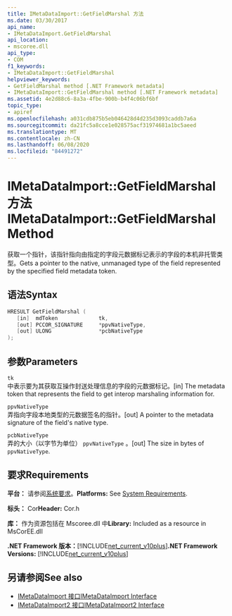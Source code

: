```yaml
---
title: IMetaDataImport::GetFieldMarshal 方法
ms.date: 03/30/2017
api_name:
- IMetaDataImport.GetFieldMarshal
api_location:
- mscoree.dll
api_type:
- COM
f1_keywords:
- IMetaDataImport::GetFieldMarshal
helpviewer_keywords:
- GetFieldMarshal method [.NET Framework metadata]
- IMetaDataImport::GetFieldMarshal method [.NET Framework metadata]
ms.assetid: 4e2d88c6-8a3a-4fbe-900b-b4f4c06bf6bf
topic_type:
- apiref
ms.openlocfilehash: a031cdb875b5eb046428d4d235d3093caddb7a6a
ms.sourcegitcommit: da21fc5a8cce1e028575acf31974681a1bc5aeed
ms.translationtype: MT
ms.contentlocale: zh-CN
ms.lasthandoff: 06/08/2020
ms.locfileid: "84491272"
---
```

# <a name="imetadataimportgetfieldmarshal-method"></a><span data-ttu-id="49569-102">IMetaDataImport::GetFieldMarshal 方法</span><span class="sxs-lookup"><span data-stu-id="49569-102">IMetaDataImport::GetFieldMarshal Method</span></span>
<span data-ttu-id="49569-103">获取一个指针，该指针指向由指定的字段元数据标记表示的字段的本机非托管类型。</span><span class="sxs-lookup"><span data-stu-id="49569-103">Gets a pointer to the native, unmanaged type of the field represented by the specified field metadata token.</span></span>  
  
## <a name="syntax"></a><span data-ttu-id="49569-104">语法</span><span class="sxs-lookup"><span data-stu-id="49569-104">Syntax</span></span>  
  
```cpp  
HRESULT GetFieldMarshal (  
   [in]  mdToken             tk,
   [out] PCCOR_SIGNATURE     *ppvNativeType,  
   [out] ULONG               *pcbNativeType
);  
```  
  
## <a name="parameters"></a><span data-ttu-id="49569-105">参数</span><span class="sxs-lookup"><span data-stu-id="49569-105">Parameters</span></span>  
 `tk`  
 <span data-ttu-id="49569-106">中表示要为其获取互操作封送处理信息的字段的元数据标记。</span><span class="sxs-lookup"><span data-stu-id="49569-106">[in] The metadata token that represents the field to get interop marshaling information for.</span></span>  
  
 `ppvNativeType`  
 <span data-ttu-id="49569-107">弄指向字段本地类型的元数据签名的指针。</span><span class="sxs-lookup"><span data-stu-id="49569-107">[out] A pointer to the metadata signature of the field's native type.</span></span>  
  
 `pcbNativeType`  
 <span data-ttu-id="49569-108">弄的大小（以字节为单位） `ppvNativeType` 。</span><span class="sxs-lookup"><span data-stu-id="49569-108">[out] The size in bytes of `ppvNativeType`.</span></span>  
  
## <a name="requirements"></a><span data-ttu-id="49569-109">要求</span><span class="sxs-lookup"><span data-stu-id="49569-109">Requirements</span></span>  
 <span data-ttu-id="49569-110">**平台：** 请参阅[系统要求](../../get-started/system-requirements.md)。</span><span class="sxs-lookup"><span data-stu-id="49569-110">**Platforms:** See [System Requirements](../../get-started/system-requirements.md).</span></span>  
  
 <span data-ttu-id="49569-111">**标头：** Cor</span><span class="sxs-lookup"><span data-stu-id="49569-111">**Header:** Cor.h</span></span>  
  
 <span data-ttu-id="49569-112">**库：** 作为资源包括在 Mscoree.dll 中</span><span class="sxs-lookup"><span data-stu-id="49569-112">**Library:** Included as a resource in MsCorEE.dll</span></span>  
  
 <span data-ttu-id="49569-113">**.NET Framework 版本：**[!INCLUDE[net_current_v10plus](../../../../includes/net-current-v10plus-md.md)]</span><span class="sxs-lookup"><span data-stu-id="49569-113">**.NET Framework Versions:** [!INCLUDE[net_current_v10plus](../../../../includes/net-current-v10plus-md.md)]</span></span>  
  
## <a name="see-also"></a><span data-ttu-id="49569-114">另请参阅</span><span class="sxs-lookup"><span data-stu-id="49569-114">See also</span></span>

- [<span data-ttu-id="49569-115">IMetaDataImport 接口</span><span class="sxs-lookup"><span data-stu-id="49569-115">IMetaDataImport Interface</span></span>](imetadataimport-interface.md)
- [<span data-ttu-id="49569-116">IMetaDataImport2 接口</span><span class="sxs-lookup"><span data-stu-id="49569-116">IMetaDataImport2 Interface</span></span>](imetadataimport2-interface.md)
